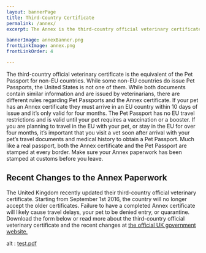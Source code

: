 ```yaml
---
layout: bannerPage
title: Third-Country Certificate
permalink: /annex/
excerpt: The Annex is the third-country official veterinary certificate for the United States.  This article provides both the Annex IV for download as well as more information on the paperwork

bannerImage: annexBanner.png
frontLinkImage: annex.png
frontLinkOrder: 4

---
```


The third-country official veterinary certificate is the equivalent of the Pet Passport for non-EU countries.  While some non-EU countries do issue Pet Passports, the United States is not one of them.  While both documents contain similar information and are issued by veterinarians, there are different rules regarding Pet Passports and the Annex certificate.  If your pet has an Annex certificate they must arrive in an EU country within 10 days of issue and it’s only valid for four months.  The Pet Passport has no EU travel restrictions and is valid until your pet requires a vaccination or a booster.  If you are planning to travel in the EU with your pet, or stay in the EU for over four months, it’s important that you visit a vet soon after arrival with your pet’s travel documents and medical history to obtain a Pet Passport.  Much like a real passport, both the Annex certificate and the Pet Passport are stamped at every border.  Make sure your Annex paperwork has been stamped at customs before you leave. 

<h2>Recent Changes to the Annex Paperwork</h2>

The United Kingdom recently updated their third-country official veterinary certificate.  Starting from September 1st 2016, the country will no longer accept the older certificates.  Failure to have a completed Annex certificate will likely cause travel delays, your pet to be denied entry, or quarantine.  Download the form below or read more about the third-country official veterinary certificate and the recent changes at <a href="https://www.gov.uk/government/publications/pet-travel-certificate-for-movement-of-dogs-cats-and-ferrets-from-third-countries">the official UK government website.</a>  

<div>
<object data="/assets/pdf/animal_health_certificate.pdf" type="application/pdf" width="600" height="700">
alt : <a href="/assets/pdf/animal_health_certificatex.pdf">test.pdf</a>
</object>
</div> 



